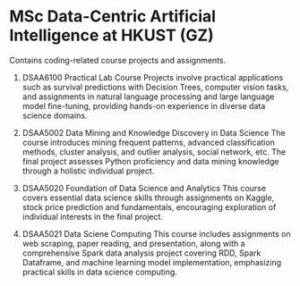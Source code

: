 # MSc Data-Centric Artificial Intelligence at HKUST (GZ)

Contains coding-related course projects and assignments.
 
 1. DSAA6100 Practical Lab Course 
    Projects involve practical applications such as survival predictions with Decision Trees, computer vision tasks, and assignments in natural language processing and large language model fine-tuning, providing hands-on experience in diverse data science domains.

 2. DSAA5002 Data Mining and Knowledge Discovery in Data Science
    The course introduces mining frequent patterns, advanced classification methods, cluster analysis, and outlier analysis, social network, etc. The final project assesses Python proficiency and data mining knowledge through a holistic individual project.

 3. DSAA5020 Foundation of Data Science and Analytics 
    This course covers essential data science skills through assignments on Kaggle, stock price prediction and fundamentals,  encouraging exploration of individual interests in the final project.
    
 5. DSAA5021 Data Sciene Computing 
    This course includes assignments on web scraping, paper reading, and presentation, along with a comprehensive Spark data analysis project covering RDD, Spark Dataframe, and machine learning model implementation, emphasizing practical skills in data science computing.
 
